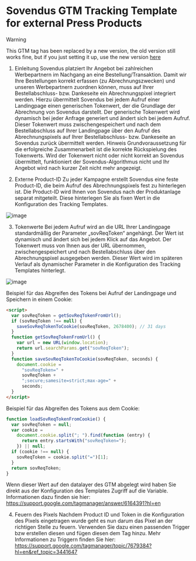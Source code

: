 # Sovendus GTM Tracking Template for external Press Products

> [!WARNING]
> This GTM tag has been replaced by a new version, the old version still works fine, but if you just setting it up, use the new version [here](https://github.com/Sovendus-GmbH/Sovendus-Google-Tag-Manager-Checkout-Benefits-external-product-tracking)


1. Einleitung
   Sovendus platziert Ihr Angebot bei zahlreichen Werbepartnern im Nachgang an eine Bestellung/Transaktion. Damit wir Ihre Bestellungen korrekt erfassen (zu Abrechnungszwecken) und unseren Werbepartnern zuordnen können, muss auf Ihrer Bestellabschluss- bzw. Dankeseite ein Abrechnungspixel integriert werden.
   Hierzu übermittelt Sovendus bei jedem Aufruf einer Landingpage einen generischen Tokenwert, der die Grundlage der Abrechnung von Sovendus darstellt. Der generische Tokenwert wird dynamisch bei jeder Anfrage generiert und ändert sich bei jedem Aufruf. Dieser Tokenwert muss zwischengespeichert und nach dem Bestellabschluss auf Ihrer Landingpage über den Aufruf des Abrechnungspixels auf Ihrer Bestellabschluss- bzw. Dankeseite an Sovendus zurück übermittelt werden.
   Hinweis Grundvoraussetzung für die erfolgreiche Zusammenarbeit ist die korrekte Rückspielung des Tokenwerts. Wird der Tokenwert nicht oder nicht korrekt an Sovendus übermittelt, funktioniert der Sovendus-Algorithmus nicht und Ihr Angebot wird nach kurzer Zeit nicht mehr angezeigt.

2. Externe Product-ID
   Zu jeder Kampagne erstellt Sovendus eine feste Product-ID, die beim Aufruf des Abrechnungspixels fest zu hinterlegen ist. Die Product-ID wird Ihnen von Sovendus nach der Produktanlage separat mitgeteilt. Diese hinterlegen Sie als fixen Wert in die Konfiguration des Tracking Templates.

![image](https://user-images.githubusercontent.com/81681270/120794639-c80bf780-c538-11eb-9247-e32e4deadc37.png)

3. Tokenwerte
   Bei jedem Aufruf wird an die URL Ihrer Landingpage standardmäßig der Parameter „sovReqToken“ angehängt. Der Wert ist dynamisch und ändert sich bei jedem Klick auf das Angebot. Der Tokenwert muss von Ihnen aus der URL übernommen, zwischengespeichert und nach Bestellabschluss über den Abrechnungspixel ausgegeben werden. Dieser Wert wird im späteren Verlauf als dynamischer Parameter in die Konfiguration des Tracking Templates hinterlegt.

![image](https://user-images.githubusercontent.com/81681270/119667919-ff8eeb80-be36-11eb-8e77-14ff620725eb.png)

Beispiel für das Abgreifen des Tokens bei Aufruf der Landingpage und Speichern in einem Cookie:

```html
<script>
  var sovReqToken = getSovReqTokenFromUrl();
  if (sovReqToken !== null) {
    saveSovReqTokenToCookie(sovReqToken, 2678400); // 31 days
  }
  function getSovReqTokenFromUrl() {
    var url = new URL(window.location);
    return url.searchParams.get("sovReqToken");
  }
  function saveSovReqTokenToCookie(sovReqToken, seconds) {
    document.cookie =
      "sovReqToken=" +
      sovReqToken +
      ";secure;samesite=strict;max-age=" +
      seconds;
  }
</script>
```

Beispiel für das Abgreifen des Tokens aus dem Cookie:

```javascript
function loadSovReqTokenFromCookie() {
  var sovReqToken = null;
  var cookie =
    document.cookie.split("; ").find(function (entry) {
      return entry.startsWith("sovReqToken=");
    }) || null;
  if (cookie !== null) {
    sovReqToken = cookie.split("=")[1];
  }
  return sovReqToken;
}
```

Wenn dieser Wert auf den datalayer des GTM abgelegt wird haben Sie direkt aus der Konfiguration des Templates Zugriff auf die Variable.
Informationen dazu finden sie hier: https://support.google.com/tagmanager/answer/6164391?hl=en

4. Feuern des Pixels
   Nachdem Product ID und Token in die Konfiguration des Pixels eingetragen wurde geht es nun darum das Pixel an der richtigen Stelle zu feuern.
   Verwenden Sie dazu einen passenden Trigger bzw erstellen diesen und fügen diesen dem Tag hinzu.
   Mehr Informationen zu Triggern finden Sie hier: https://support.google.com/tagmanager/topic/7679384?hl=en&ref_topic=3441647
